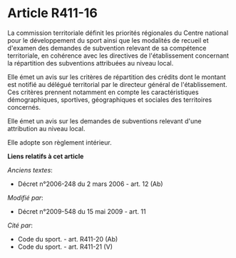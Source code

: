 # Article R411-16

La commission territoriale définit les priorités régionales du Centre national pour le développement du sport ainsi que les
modalités de recueil et d'examen des demandes de subvention relevant de sa compétence territoriale, en cohérence avec les
directives de l'établissement concernant la répartition des subventions attribuées au niveau local. 

Elle émet un avis sur les critères de répartition des crédits dont le montant est notifié au délégué territorial par le
directeur général de l'établissement. Ces critères prennent notamment en compte les caractéristiques démographiques,
sportives, géographiques et sociales des territoires concernés. 

Elle émet un avis sur les demandes de subventions relevant d'une attribution au niveau local. 

Elle adopte son règlement intérieur.

**Liens relatifs à cet article**

_Anciens textes_:

  - Décret n°2006-248 du 2 mars 2006 - art. 12 (Ab)

_Modifié par_:

  - Décret n°2009-548 du 15 mai 2009 - art. 11

_Cité par_:

  - Code du sport. - art. R411-20 (Ab)
  - Code du sport. - art. R411-21 (V)
